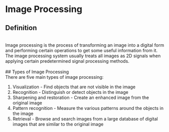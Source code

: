 # Image Processing

## Definition 
<br />
Image processing is the process of transforming an image into a digital form and performing certain operations to get some useful information from it. The image processing system usually treats all images as 2D signals when applying certain predetermined signal processing methods.
<br />
<br />
## Types of Image Processing
<br />
There are five main types of image processing:

1. Visualization - Find objects that are not visible in the image
2. Recognition - Distinguish or detect objects in the image
3. Sharpening and restoration - Create an enhanced image from the original image
4. Pattern recognition - Measure the various patterns around the objects in the image
5. Retrieval - Browse and search images from a large database of digital images that are similar to the original image
